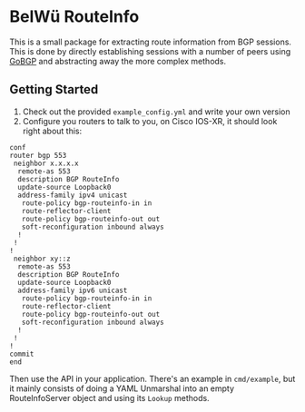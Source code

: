 # BelWü RouteInfo

This is a small package for extracting route information from BGP sessions.
This is done by directly establishing sessions with a number of peers using
[GoBGP](https://github.com/osrg/gobgp) and abstracting away the more complex
methods.

## Getting Started

1. Check out the provided `example_config.yml` and write your own version
2. Configure you routers to talk to you, on Cisco IOS-XR, it should look right about this:

```
conf
router bgp 553
 neighbor x.x.x.x
  remote-as 553
  description BGP RouteInfo
  update-source Loopback0
  address-family ipv4 unicast
   route-policy bgp-routeinfo-in in
   route-reflector-client
   route-policy bgp-routeinfo-out out
   soft-reconfiguration inbound always
  !
 !
!
 neighbor xy::z
  remote-as 553
  description BGP RouteInfo
  update-source Loopback0
  address-family ipv6 unicast
   route-policy bgp-routeinfo-in in
   route-reflector-client
   route-policy bgp-routeinfo-out out
   soft-reconfiguration inbound always
  !
 !
!
commit
end
```

Then use the API in your application. There's an example in `cmd/example`, but
it mainly consists of doing a YAML Unmarshal into an empty RouteInfoServer
object and using its `Lookup` methods.
